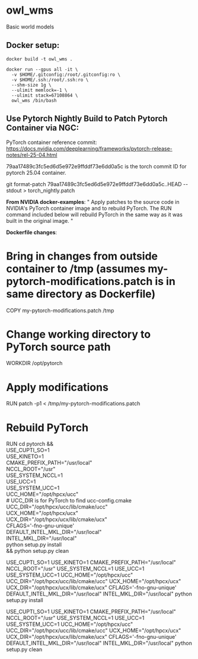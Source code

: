 # owl_wms
Basic world models

## Docker setup:
```
docker build -t owl_wms .

docker run --gpus all -it \
  -v $HOME/.gitconfig:/root/.gitconfig:ro \
  -v $HOME/.ssh:/root/.ssh:ro \
  --shm-size 1g \
  --ulimit memlock=-1 \
  --ulimit stack=67108864 \
  owl_wms /bin/bash
```

## Use Pytorch Nightly Build to Patch Pytorch Container via NGC:

PyTorch container reference commit:
https://docs.nvidia.com/deeplearning/frameworks/pytorch-release-notes/rel-25-04.html

79aa17489c3fc5ed6d5e972e9ffddf73e6dd0a5c is the torch commit ID for pytorch 25.04 container.

git format-patch 79aa17489c3fc5ed6d5e972e9ffddf73e6dd0a5c..HEAD --stdout > torch_nightly.patch

**From NVIDIA docker-examples**:
"
Apply patches to the source code in NVIDIA's PyTorch container image and to rebuild PyTorch.
The RUN command included below will rebuild PyTorch in the same way as it was built in the original image.
"

**Dockerfile changes**:
# Bring in changes from outside container to /tmp (assumes my-pytorch-modifications.patch is in same directory as Dockerfile)
COPY my-pytorch-modifications.patch /tmp

# Change working directory to PyTorch source path
WORKDIR /opt/pytorch

# Apply modifications
RUN patch -p1 < /tmp/my-pytorch-modifications.patch

# Rebuild PyTorch
RUN cd pytorch && \
    USE_CUPTI_SO=1 \
    USE_KINETO=1 \
    CMAKE_PREFIX_PATH="/usr/local" \
    NCCL_ROOT="/usr" \
    USE_SYSTEM_NCCL=1 \
    USE_UCC=1 \
    USE_SYSTEM_UCC=1 \
    UCC_HOME="/opt/hpcx/ucc" \
    # UCC_DIR is for PyTorch to find ucc-config.cmake
    UCC_DIR="/opt/hpcx/ucc/lib/cmake/ucc" \
    UCX_HOME="/opt/hpcx/ucx" \
    UCX_DIR="/opt/hpcx/ucx/lib/cmake/ucx" \
    CFLAGS='-fno-gnu-unique' \
    DEFAULT_INTEL_MKL_DIR="/usr/local" \
    INTEL_MKL_DIR="/usr/local" \
    python setup.py install \
    && python setup.py clean



USE_CUPTI_SO=1 USE_KINETO=1 CMAKE_PREFIX_PATH="/usr/local" NCCL_ROOT="/usr" USE_SYSTEM_NCCL=1 USE_UCC=1 USE_SYSTEM_UCC=1 UCC_HOME="/opt/hpcx/ucc" UCC_DIR="/opt/hpcx/ucc/lib/cmake/ucc" UCX_HOME="/opt/hpcx/ucx" UCX_DIR="/opt/hpcx/ucx/lib/cmake/ucx" CFLAGS='-fno-gnu-unique' DEFAULT_INTEL_MKL_DIR="/usr/local" INTEL_MKL_DIR="/usr/local" python setup.py install

USE_CUPTI_SO=1 USE_KINETO=1 CMAKE_PREFIX_PATH="/usr/local" NCCL_ROOT="/usr" USE_SYSTEM_NCCL=1 USE_UCC=1 USE_SYSTEM_UCC=1 UCC_HOME="/opt/hpcx/ucc" UCC_DIR="/opt/hpcx/ucc/lib/cmake/ucc" UCX_HOME="/opt/hpcx/ucx" UCX_DIR="/opt/hpcx/ucx/lib/cmake/ucx" CFLAGS='-fno-gnu-unique' DEFAULT_INTEL_MKL_DIR="/usr/local" INTEL_MKL_DIR="/usr/local" python setup.py clean
